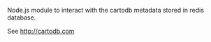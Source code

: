 Node.js module to interact with the cartodb metadata
stored in redis database.

See http://cartodb.com
